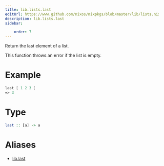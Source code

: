```yaml
---
title: lib.lists.last
editUrl: https://www.github.com/nixos/nixpkgs/blob/master/lib/lists.nix#L1003C10
description: lib.lists.last
sidebar:

    order: 7
---
```


Return the last element of a list.

This function throws an error if the list is empty.

# Example

```nix
last [ 1 2 3 ]
=> 3
```

# Type

```haskell
last :: [a] -> a
```


# Aliases

- [lib.last](/nix-doc-comments/reference/lib/lib-last)


